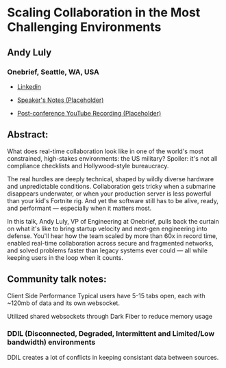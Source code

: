 # Scaling Collaboration in the Most Challenging Environments 

## Andy Luly
### Onebrief, Seattle, WA, USA 
- [Linkedin](https://www.linkedin.com/in/andrewluly/) 

- [Speaker's Notes (Placeholder)]()
- [Post-conference YouTube Recording (Placeholder)]()
## Abstract: 

What does real-time collaboration look like in one of the world's most constrained, high-stakes environments: the US military? Spoiler: it's not all compliance checklists and Hollywood-style bureaucracy.

The real hurdles are deeply technical, shaped by wildly diverse hardware and unpredictable conditions. Collaboration gets tricky when a submarine disappears underwater, or when your production server is less powerful than your kid's Fortnite rig. And yet the software still has to be alive, ready, and performant — especially when it matters most.

In this talk, Andy Luly, VP of Engineering at Onebrief, pulls back the curtain on what it's like to bring startup velocity and next-gen engineering into defense. You'll hear how the team scaled by more than 60x in record time, enabled real-time collaboration across secure and fragmented networks, and solved problems faster than legacy systems ever could — all while keeping users in the loop when it counts.
## Community talk notes: 
Client Side Performance
Typical users have 5-15 tabs open, each with ~120mb of data and its own websocket.

Utilized shared websockets through Dark Fiber to reduce memory usage
### DDIL (Disconnected, Degraded, Intermittent and Limited/Low bandwidth) environments
DDIL creates a lot of conflicts in keeping consistant data between sources.